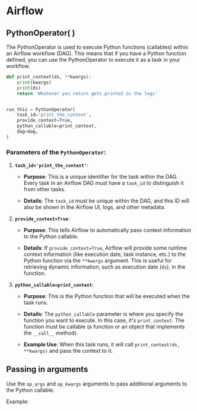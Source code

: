 # Airflow
<h2>PythonOperator( )</h2>
<p>The PythonOperator is used to execute Python functions (callables) within an Airflow workflow (DAG). This means that if you have a Python function defined, you can use the PythonOperator to execute it as a task in your workflow.</p>

```python
def print_context(ds, **kwargs):
    print(kwargs)
    print(ds)
    return 'Whatever you return gets printed in the logs'


run_this = PythonOperator(
    task_id='print_the_context',
    provide_context=True,
    python_callable=print_context,
    dag=dag,
)
```

<h3 class="" data-start="410" data-end="449"><strong>Parameters of the <code data-start="432" data-end="448">PythonOperator</code>:</strong></h3>
<ol data-start="451" data-end="2351">
<li class="" data-start="451" data-end="906">
<p class="" data-start="454" data-end="488"><strong data-start="454" data-end="487"><code data-start="456" data-end="485">task_id='print_the_context'</code></strong>:</p>
<ul data-start="492" data-end="906">
<li class="" data-start="492" data-end="650">
<p class="" data-start="494" data-end="650"><strong data-start="494" data-end="505">Purpose</strong>: This is a unique identifier for the task within the DAG. Every task in an Airflow DAG must have a <code data-start="605" data-end="614">task_id</code> to distinguish it from other tasks.</p>
</li>
<li class="" data-start="654" data-end="789">
<p class="" data-start="656" data-end="789"><strong data-start="656" data-end="667">Details</strong>: The <code data-start="673" data-end="682">task_id</code> must be unique within the DAG, and this ID will also be shown in the Airflow UI, logs, and other metadata.</p>
</li>
</ul>
</li>
<li>
<p class="" data-start="911" data-end="938"><strong data-start="911" data-end="937"><code data-start="913" data-end="935">provide_context=True</code></strong>:</p>
<ul data-start="942" data-end="1499">
<li class="" data-start="942" data-end="1041">
<p class="" data-start="944" data-end="1041"><strong data-start="944" data-end="955">Purpose</strong>: This tells Airflow to automatically pass context information to the Python callable.</p>
</li>
<li class="" data-start="1045" data-end="1334">
<p class="" data-start="1047" data-end="1334"><strong data-start="1047" data-end="1058">Details</strong>: If <code data-start="1063" data-end="1085">provide_context=True</code>, Airflow will provide some runtime context information (like execution date, task instance, etc.) to the Python function via the <code data-start="1215" data-end="1225">**kwargs</code> argument. This is useful for retrieving dynamic information, such as execution date (<code data-start="1311" data-end="1315">ds</code>), in the function.</p>
</li>
</ul>
</li>
<li>
<p class="" data-start="1504" data-end="1540"><strong data-start="1504" data-end="1539"><code data-start="1506" data-end="1537">python_callable=print_context</code></strong>:</p>
<ul data-start="1544" data-end="1978">
<li class="" data-start="1544" data-end="1628">
<p class="" data-start="1546" data-end="1628"><strong data-start="1546" data-end="1557">Purpose</strong>: This is the Python function that will be executed when the task runs.</p>
</li>
<li class="" data-start="1632" data-end="1864">
<p class="" data-start="1634" data-end="1864"><strong data-start="1634" data-end="1645">Details</strong>: The <code data-start="1651" data-end="1668">python_callable</code> parameter is where you specify the function you want to execute. In this case, it's <code data-start="1753" data-end="1768">print_context</code>. The function must be callable (a function or an object that implements the <code data-start="1845" data-end="1855">__call__</code> method).</p>
</li>
<li class="" data-start="1868" data-end="1978">
<p class="" data-start="1870" data-end="1978"><strong data-start="1870" data-end="1885">Example Use</strong>: When this task runs, it will call <code data-start="1921" data-end="1950">print_context(ds, **kwargs)</code> and pass the context to it.</p>
</li>
</ul>
</li>
</ol>

<h2>Passing in arguments</h2>
<p>Use the&nbsp;<code class="docutils literal notranslate"><span class="pre">op_args</span></code>&nbsp;and&nbsp;<code class="docutils literal notranslate"><span class="pre">op_kwargs</span></code>&nbsp;arguments to pass additional arguments to the Python callable.</p>
<p>Example:</p>
